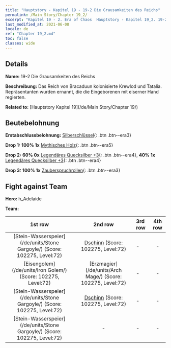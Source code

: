 ```yaml
---
title: "Hauptstory - Kapitel 19 - 19-2 Die Grausamkeiten des Reichs"
permalink: /Main Story/Chapter 19_2/
excerpt: "Kapitel 19 - 2. Era of Chaos  Hauptstory - Kapitel 19_2. 19-2 Die Grausamkeiten des Reichs"
last_modified_at: 2021-06-08
locale: de
ref: "Chapter 19_2.md"
toc: false
classes: wide
---
```


## Details

 **Name:** 19-2 Die Grausamkeiten des Reichs

 **Beschreibung:** Das Reich von Bracaduun kolonisierte Krewlod und Tatalia. Repräsentanten wurden ernannt, die die Eingeborenen mit eiserner Hand regierten.

 **Related to:** [Hauptstory Kapitel 19](/de/Main Story/Chapter 19/)

## Beutebelohnung

 **Erstabschlussbelohnung:** [Silberschlüssel](/ItemsDE/con_693/){: .btn .btn--era3}

 **Drop 1:** **100% 1x** [Mythisches Holz](/ItemsDE/mat_62/){: .btn .btn--era5}

 **Drop 2:** **60% 0x** [Legendäres Quecksilber +3](/ItemsDE/mat_56/){: .btn .btn--era4}, **40% 1x** [Legendäres Quecksilber +3](/ItemsDE/mat_56/){: .btn .btn--era4}

 **Drop 3:** **100% 1x** [Zauberspruchrollen](/ItemsDE/con_694/){: .btn .btn--era3}


## Fight against Team
 **Hero:** h_Adelaide

 **Team:**


  | 1st row | 2nd row | 3rd row | 4th row |
  |:----:|:----:|:----|:----:|
  | [Stein-Wasserspeier](/de/units/Stone Gargoyle/) (Score: 102275, Level:72)  | [Dschinn](/de/units/Genie/) (Score: 102275, Level:72)  | - | - |
  | [Eisengolem](/de/units/Iron Golem/) (Score: 102275, Level:72)  | [Erzmagier](/de/units/Arch Mage/) (Score: 102275, Level:72)  | - | - |
  | [Stein-Wasserspeier](/de/units/Stone Gargoyle/) (Score: 102275, Level:72)  | [Dschinn](/de/units/Genie/) (Score: 102275, Level:72)  | - | - |
  | [Stein-Wasserspeier](/de/units/Stone Gargoyle/) (Score: 102275, Level:72)  | - | - | - |



